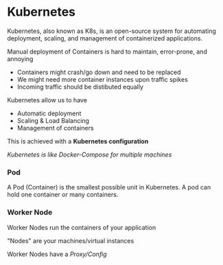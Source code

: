 # Kubernetes

Kubernetes, also known as K8s, is an open-source system for automating deployment, scaling, and management of containerized applications.

Manual deployment of Containers is hard to maintain, error-prone, and annoying
* Containers might crash/go down and need to be replaced
* We might need more container instances upon traffic spikes
* Incoming traffic should be distibuted equally

Kubernetes allow us to have
* Automatic deployment
* Scaling & Load Balancing
* Management of containers

This is achieved with a **Kubernetes configuration**

*Kubernetes is like Docker-Compose for multiple machines*

### Pod

A Pod (Container) is the smallest possible unit in Kubernetes. A pod can hold one container or many containers.

### Worker Node

Worker Nodes run the containers of your application

"Nodes" are your machines/virtual instances

Worker Nodes have a *Proxy/Config*
